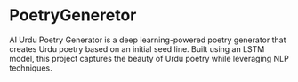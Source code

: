 # PoetryGeneretor
AI Urdu Poetry Generator is a deep learning-powered poetry generator that creates Urdu poetry based on an initial seed line. Built using an LSTM model, this project captures the beauty of Urdu poetry while leveraging NLP techniques.
